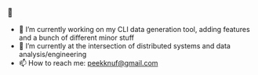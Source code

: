 ###  👋

- 🔭 I’m currently working on my CLI data generation tool, adding features and a bunch of different minor stuff
- 🌱 I’m currently at the intersection of distributed systems and data analysis/engineering
- 📫 How to reach me: peekknuf@gmail.com

<!--
**peekknuf/peekknuf** is a ✨ _special_ ✨ repository because its `README.md` (this file) appears on your GitHub profile.

Here are some ideas to get you started:

- 🔭 I’m currently working on ...
- 🌱 I’m currently learning ...
- 👯 I’m looking to collaborate on ...
- 🤔 I’m looking for help with ...
- 💬 Ask me about ...
- 📫 How to reach me: ...
- 😄 Pronouns: ...
- ⚡ Fun fact: ...
-->
